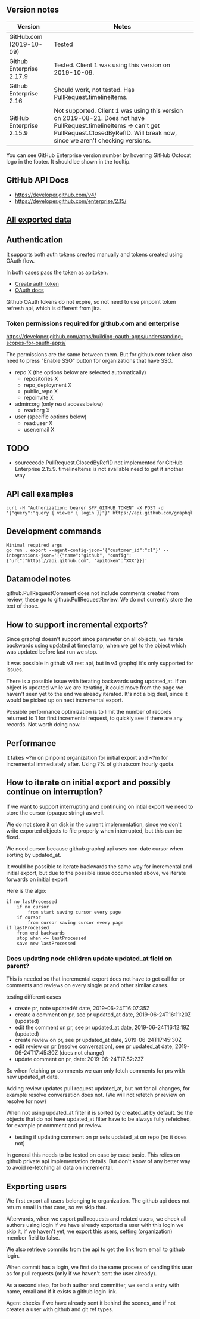 ## Version notes

| Version                             | Notes  
| -------------                       | -------- 
| GitHub.com (2019-10-09)             | Tested
| Github Enterprise 2.17.9            | Tested. Client 1 was using this version on 2019-10-09.
| Github Enterprise 2.16              | Should work, not tested. Has PullRequest.timelineItems.
| GitHub Enterprise 2.15.9            | Not supported. Client 1 was using this version on 2019-08-21. Does not have PullRequest.timelineItems -> can't get PullRequest.ClosedByRefID. Will break now, since we aren't checking versions.

You can see GitHub Enterprise version number by hovering GitHub Octocat logo in the footer. It should be shown in the tooltip.

## GitHub API Docs
- https://developer.github.com/v4/
- https://developer.github.com/enterprise/2.15/

## [All exported data](./_docs/exported_data.md)

## Authentication

It supports both auth tokens created manually and tokens created using OAuth flow.

In both cases pass the token as apitoken.

- [Create auth token](https://help.github.com/en/articles/creating-a-personal-access-token-for-the-command-line)
- [OAuth docs](https://developer.github.com/v3/oauth_authorizations/)

Github OAuth tokens do not expire, so not need to use pinpoint token refresh api, which is different from jira.

### Token permissions required for github.com and enterprise

https://developer.github.com/apps/building-oauth-apps/understanding-scopes-for-oauth-apps/

The permissions are the same between them. But for github.com token also need to press "Enable SSO" button for organizations that have SSO.

- repo X (the options below are selected automatically)
    - repositories X
    - repo_deployment X
    - public_repo X
    - repoinvite X
- admin:org (only read access below)
    - read:org X
- user (specific options below)
    - read:user X
    - user:email X

## TODO
- sourcecode.PullRequest.ClosedByRefID not implemented for GitHub Enterprise 2.15.9. timelineItems is not available need to get it another way

## API call examples

```
curl -H "Authorization: bearer $PP_GITHUB_TOKEN" -X POST -d '{"query":"query { viewer { login }}"}' https://api.github.com/graphql
```

## Development commands

```
Minimal required args
go run . export --agent-config-json='{"customer_id":"c1"}' --integrations-json='[{"name":"github", "config":{"url":"https://api.github.com", "apitoken":"XXX"}}]'
```

## Datamodel notes
github.PullRequestComment does not include comments created from review, these go to github.PullRequestReview. We do not currently store the text of those.

## How to support incremental exports?
Since graphql doesn't support since parameter on all objects, we iterate backwards using updated at timestamp, when we get to the object which was updated before last run we stop.

It was possible in github v3 rest api, but in v4 graphql it's only supported for issues.

There is a possible issue with iterating backwards using updated_at. If an object is updated while we are iterating, it could move from the page we haven't seen yet to the end we already iterated. It's not a big deal, since it would be picked up on next incremental export.

Possible performance optimization is to limit the number of records returned to 1 for first incremental request, to quickly see if there are any records. Not worth doing now.

## Performance

It takes ~?m on pinpoint organization for initial export and ~?m for incremental immediately after. Using ?% of github.com hourly quota.

## How to iterate on initial export and possibly continue on interruption?

If we want to support interrupting and continuing on intial export we need to store the cursor (opaque string) as well.

We do not store it on disk in the current implementation, since we don't write exported objects to file properly when interrupted, but this can be fixed.

We need cursor because github graphql api uses non-date cursor when sorting by updated_at.

It would be possible to iterate backwards the same way for incremental and initial export, but due to the possible issue documented above, we iterate forwards on initial export.

Here is the algo:

```
if no lastProcessed
    if no cursor
        from start saving cursor every page
    if cursor
        from cursor saving cursor every page
if lastProcessed
    from end backwards
    stop when <= lastProcessed
    save new lastProcessed
```

### Does updating node children update updated_at field on parent?

This is needed so that incremental export does not have to get call for pr comments and reviews on every single pr and other similar cases.

testing different cases

- create pr, note updatedAt date, 2019-06-24T16:07:35Z
- create a comment on pr, see pr updated_at date, 2019-06-24T16:11:20Z (updated)
- edit the comment on pr, see pr updated_at date, 2019-06-24T16:12:19Z (updated)
- create review on pr, see pr updated_at date, 2019-06-24T17:45:30Z
- edit review on pr (resolve conversation), see pr updated_at date, 2019-06-24T17:45:30Z (does not change)
- update comment on pr, date: 2019-06-24T17:52:23Z

So when fetching pr comments we can only fetch comments for prs with new updated_at date.

Adding review updates pull request updated_at, but not for all changes, for example resolve conversation does not. (We will not refetch pr review on resolve for now)

When not using updated_at filter it is sorted by created_at by default. So the objects that do not have updated_at filter have to be always fully refetched, for example pr comment and pr review.

- testing if updating comment on pr sets updated_at on repo (no it does not)

In general this needs to be tested on case by case basic. This relies on github private api implementation details. But don't know of any better way to avoid re-fetching all data on incremental.

## Exporting users

We first export all users belonging to organization. The github api does not return email in that case, so we skip that.

Afterwards, when we export pull requests and related users, we check all authors using login if we have already exported a user with this login we skip it, if we haven't yet, we export this users, setting (organization) member field to false.

We also retrieve commits from the api to get the link from email to github login.

When commit has a login, we first do the same process of sending this user as for pull requests (only if we haven't sent the user already).

As a second step, for both author and committer, we send a entry with name, email and if it exists a github login link.

Agent checks if we have already sent it behind the scenes, and if not creates a user with github and git ref types.
